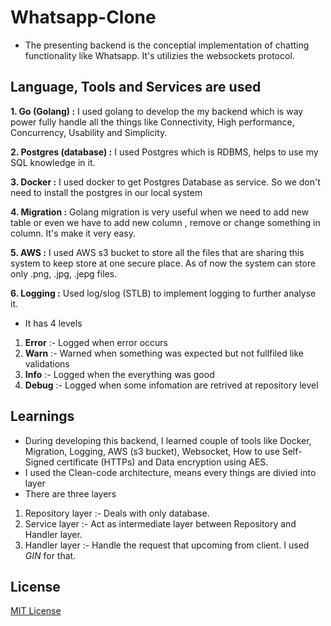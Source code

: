 # Whatsapp-Clone

- The presenting backend is the conceptial implementation of chatting functionality like Whatsapp. It's utilizies the websockets protocol.

## Language, Tools and Services are used

**1. Go (Golang) :** I used golang to develop the my backend which is way power fully handle all the things like Connectivity, High performance, Concurrency, Usability and Simplicity.

**2. Postgres (database) :** I used Postgres which is RDBMS, helps to use my SQL knowledge in it.

**3. Docker :** I used docker to get Postgres Database as service. So we don't need to install the postgres in our local system

**4. Migration :** Golang migration is very useful when we need to add new table or even we have to add new column , remove or change something in column. It's make it very easy.

**5. AWS :** I used AWS s3 bucket to store all the files that are sharing this system to keep store at one secure place. As of now the system can store only .png, .jpg, .jepg files.

**6. Logging :** Used log/slog (STLB) to implement logging to further analyse it.

- It has 4 levels

1.  **Error** :- Logged when error occurs
2.  **Warn** :- Warned when something was expected but not fullfiled like validations
3.  **Info** :- Logged when the everything was good
4.  **Debug** :- Logged when some infomation are retrived at repository level

## Learnings

- During developing this backend, I learned couple of tools like Docker, Migration, Logging, AWS (s3 bucket), Websocket, How to use Self-Signed certificate (HTTPs) and Data encryption using AES.
- I used the Clean-code architecture, means every things are divied into layer
- There are three layers

1. Repository layer :- Deals with only database.
2. Service layer :- Act as intermediate layer between Repository and Handler layer.
3. Handler layer :- Handle the request that upcoming from client. I used _GIN_ for that.

## License

[MIT License](LICENSE)
